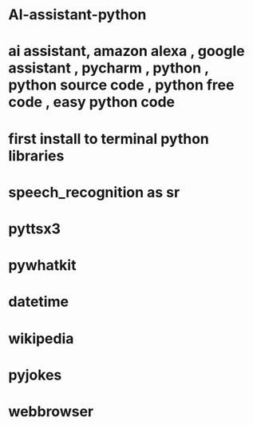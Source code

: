 # AI-assistant-python
# ai assistant, amazon alexa , google assistant , pycharm , python , python source code , python free code , easy python code
# first install to terminal python libraries 
# speech_recognition as sr
# pyttsx3
# pywhatkit
# datetime
# wikipedia
# pyjokes
# webbrowser
